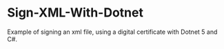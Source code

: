 # Sign-XML-With-Dotnet
Example of signing an xml file, using a digital certificate with Dotnet 5 and C#.
